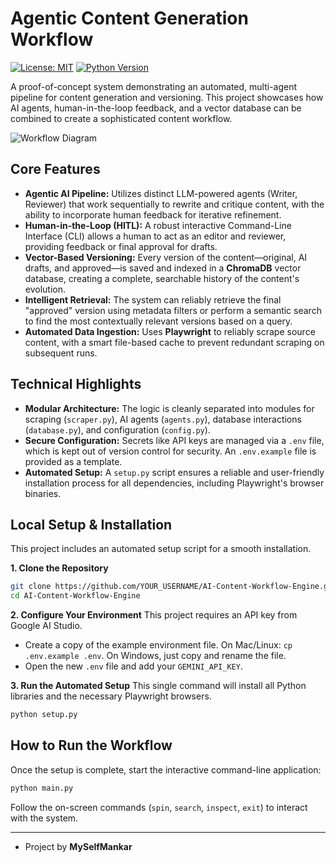 # Agentic Content Generation Workflow

<!-- [![Project Status: Active](https://www.repostatus.org/badges/latest/active.svg)](https://www.repostatus.org/#active) -->
[![License: MIT](https://img.shields.io/badge/License-MIT-blue.svg)](https://opensource.org/licenses/MIT)
[![Python Version](https://img.shields.io/badge/Python-3.12%2B-blue.svg?style=flat-square&logo=python)](https://www.python.org/)

A proof-of-concept system demonstrating an automated, multi-agent pipeline for content generation and versioning. This project showcases how AI agents, human-in-the-loop feedback, and a vector database can be combined to create a sophisticated content workflow.

![Workflow Diagram](assets/workflow_diagram.png)

## Core Features

*   **Agentic AI Pipeline:** Utilizes distinct LLM-powered agents (Writer, Reviewer) that work sequentially to rewrite and critique content, with the ability to incorporate human feedback for iterative refinement.
*   **Human-in-the-Loop (HITL):** A robust interactive Command-Line Interface (CLI) allows a human to act as an editor and reviewer, providing feedback or final approval for drafts.
*   **Vector-Based Versioning:** Every version of the content—original, AI drafts, and approved—is saved and indexed in a **ChromaDB** vector database, creating a complete, searchable history of the content's evolution.
*   **Intelligent Retrieval:** The system can reliably retrieve the final "approved" version using metadata filters or perform a semantic search to find the most contextually relevant versions based on a query.
*   **Automated Data Ingestion:** Uses **Playwright** to reliably scrape source content, with a smart file-based cache to prevent redundant scraping on subsequent runs.

## Technical Highlights

*   **Modular Architecture:** The logic is cleanly separated into modules for scraping (`scraper.py`), AI agents (`agents.py`), database interactions (`database.py`), and configuration (`config.py`).
*   **Secure Configuration:** Secrets like API keys are managed via a `.env` file, which is kept out of version control for security. An `.env.example` file is provided as a template.
*   **Automated Setup:** A `setup.py` script ensures a reliable and user-friendly installation process for all dependencies, including Playwright's browser binaries.

## Local Setup & Installation

This project includes an automated setup script for a smooth installation.

**1. Clone the Repository**
```bash
git clone https://github.com/YOUR_USERNAME/AI-Content-Workflow-Engine.git
cd AI-Content-Workflow-Engine
```

**2. Configure Your Environment**
This project requires an API key from Google AI Studio.
*   Create a copy of the example environment file. On Mac/Linux: `cp .env.example .env`. On Windows, just copy and rename the file.
*   Open the new `.env` file and add your `GEMINI_API_KEY`.

**3. Run the Automated Setup**
This single command will install all Python libraries and the necessary Playwright browsers.
```bash
python setup.py
```

## How to Run the Workflow

Once the setup is complete, start the interactive command-line application:
```bash
python main.py
```
Follow the on-screen commands (`spin`, `search`, `inspect`, `exit`) to interact with the system.

---
* Project by **MySelfMankar** 